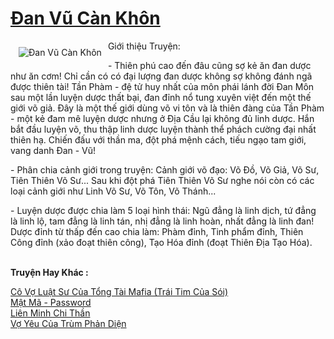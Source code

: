 <a href="https://utruyen.com/dan-vu-can-khon/1228/" title="Đan Vũ Càn Khôn"><h1>Đan Vũ Càn Khôn</h1></a><div style="display:table"><img align="right" style="float: left; padding: 10px;" src="https://utruyen.com/images/story/200x260/dan-vu-can-khon.jpg" alt="Đan Vũ Càn Khôn">Giới thiệu Truyện:<p></p> - Thiên phú cao đến đâu cũng sợ kẻ ăn đan dược như ăn cơm! Chỉ cần có có đại lượng đan dược không sợ không đánh ngã được thiên tài! Tần Phàm - đệ tử huy nhất của môn phái lánh đời Đan Môn sau một lần luyện dược thất bại, đan đỉnh nổ tung xuyên việt đến một thế giới võ giả. Đây là một thế giới dùng võ vi tôn và là thiên đàng của Tần Phàm - một kẻ đam mê luyện dược nhưng ở Địa Cầu lại không đủ linh dược. Hắn bắt đầu luyện võ, thu thập linh dược luyện thành thể phách cường đại nhất thiên hạ. Chiến đấu với thần ma, đột phá mệnh cách, tiếu ngạo tam giới, vang danh Đan - Vũ!<p></p> - Phân chia cảnh giới trong truyện: Cảnh giới võ đạo: Võ Đồ, Võ Giả, Võ Sư, Tiên Thiên Võ Sư... Sau khi đột phá Tiên Thiên Võ Sư nghe nói còn có các loại cảnh giới như Linh Võ Sư, Võ Tôn, Võ Thánh...<p></p> - Luyện dược được chia làm 5 loại hình thái: Ngũ đẳng là linh dịch, tứ đẳng là linh lộ, tam đẳng là linh tán, nhị đẳng là linh hoàn, nhất đẳng là linh đan! Dược đỉnh từ thấp đến cao chia làm: Phàm đỉnh, Tinh phẩm đỉnh, Thiên Công đỉnh (xảo đoạt thiên công), Tạo Hóa đỉnh (đoạt Thiên Địa Tạo Hóa).</div><p><br><b>Truyện Hay Khác :</b></p><a href="https://utruyen.com/co-vo-luat-su-cua-tong-tai-mafia-trai-tim-cua-soi/18901/" alt="Cô Vợ Luật Sư Của Tổng Tài Mafia (Trái Tim Của Sói)">Cô Vợ Luật Sư Của Tổng Tài Mafia (Trái Tim Của Sói)</a><br/><a href="https://github.com/quanluxury/ngontinhhot/tree/master/truyenhay/20537/" alt="Mật Mã - Password">Mật Mã - Password</a><br/><a href="https://github.com/quanluxury/truyenhot/tree/master/truyenhay/13803/" alt="Liên Minh Chi Thần">Liên Minh Chi Thần</a><br/><a href="https://github.com/quanluxury/ngontinhhot/tree/master/truyenhay/11389/" alt="Vợ Yêu Của Trùm Phản Diện">Vợ Yêu Của Trùm Phản Diện</a><br/>